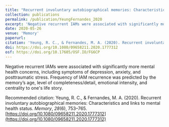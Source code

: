 ```yaml
---
title: "Recurrent involuntary autobiographical memories: Characteristics and links to mental health status"
collection: publications
permalink: /publication/YeungFernandes_2020
excerpt: 'Negative recurrent IAMs were associated with significantly more mental health concerns, including symptoms of depression, anxiety, and posttraumatic stress.'
date: 2020-05-26
venue: 'Memory'
paperurl: 
citation: 'Yeung, R. C., & Fernandes, M. A. (2020). Recurrent involuntary autobiographical memories: Characteristics and links to mental health status. <i>Memory</i>, <i>28</i>(6), 753–765. https://doi.org/10.1080/09658211.2020.1777312'
doi: https://doi.org/10.1080/09658211.2020.1777312
osf: https://doi.org/10.17605/OSF.IO/FG6CP
---
```

Negative recurrent IAMs were associated with significantly more mental health concerns, including symptoms of depression, anxiety, and posttraumatic stress. Frequency of IAM recurrence was predicted by the memory’s age, level of completeness/detail, emotional intensity, and centrality to one's life story.

Recommended citation: Yeung, R. C., & Fernandes, M. A. (2020). Recurrent involuntary autobiographical memories: Characteristics and links to mental health status. *Memory*, *28*(6), 753–765. [https://doi.org/10.1080/09658211.2020.1777312](https://doi.org/10.1080/09658211.2020.1777312)